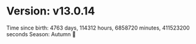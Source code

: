# Version: v13.0.14
Time since birth: 4763 days, 114312 hours, 6858720 minutes, 411523200 seconds
Season: Autumn 🍁
